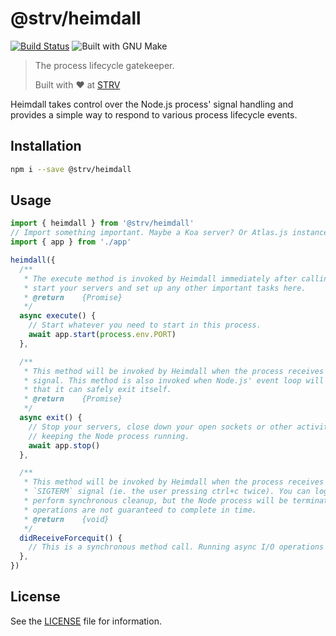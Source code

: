 # @strv/heimdall

[![Build Status][travis-badge]][travis-url]
![Built with GNU Make][make-badge]

> The process lifecycle gatekeeper.
>
> Built with ❤️ at [STRV][strv-home]

Heimdall takes control over the Node.js process' signal handling and provides a simple way to respond to various process lifecycle events.

## Installation

```sh
npm i --save @strv/heimdall
```

## Usage

```js
import { heimdall } from '@strv/heimdall'
// Import something important. Maybe a Koa server? Or Atlas.js instance?
import { app } from './app'

heimdall({
  /**
   * The execute method is invoked by Heimdall immediately after calling `heimdall()`. You can
   * start your servers and set up any other important tasks here.
   * @return    {Promise}
   */
  async execute() {
    // Start whatever you need to start in this process.
    await app.start(process.env.PORT)
  },

  /**
   * This method will be invoked by Heimdall when the process receives a `SIGINT` or `SIGTERM`
   * signal. This method is also invoked when Node.js' event loop will empty and Node determines
   * that it can safely exit itself.
   * @return    {Promise}
   */
  async exit() {
    // Stop your servers, close down your open sockets or other activities that might be
    // keeping the Node process running.
    await app.stop()
  },

  /**
   * This method will be invoked by Heimdall when the process receives a second `SIGINT` or
   * `SIGTERM` signal (ie. the user pressing ctrl+c twice). You can log something to the console or
   * perform synchronous cleanup, but the Node process will be terminated shortly and any async I/O
   * operations are not guaranteed to complete in time.
   * @return    {void}
   */
  didReceiveForcequit() {
    // This is a synchronous method call. Running async I/O operations is not guaranteed to work.
  },
})
```

## License

See the [LICENSE](LICENSE) file for information.

[strv-home]: https://www.strv.com
[travis-badge]: https://img.shields.io/travis/strvcom/heimdall.svg?style=flat-square
[travis-url]: https://travis-ci.org/strvcom/heimdall
[make-badge]: https://img.shields.io/badge/Built%20with-GNU%20Make-brightgreen.svg?style=flat-square

